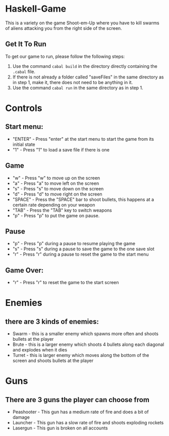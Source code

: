 # Haskell-Game
This is a variety on the game Shoot-em-Up where you have to kill swarms of aliens attacking you from the right side of the screen.

## Get It To Run
To get our game to run, please follow the following steps:
1. Use the command `cabal build` in the directory directly containing the `.cabal` file.
3. If there is not already a folder called "saveFiles" in the same directory as in step 1, make it, there does not need to be anything in it.
2. Use the command `cabal run` in the same directory as in step 1.

# Controls
## Start menu:
* "ENTER" - Press "enter" at the start menu to start the game from its initial state
* "1" - Press "1" to load a save file if there is one

## Game
* "w" - Press "w" to move up on the screen
* "a" - Press "a" to move left on the screen
* "s" - Press "s" to move down on the screen
* "d" - Press "d" to move right on the screen
* "SPACE" - Press the "SPACE" bar to shoot bullets, this happens at a certain rate depending on your weapon
* "TAB" - Press the "TAB" key to switch weapons
* "p" - Press "p" to put the game on pause.

## Pause
* "p" - Press "p" during a pause to resume playing the game
* "s" - Press "s" during a pause to save the game to the one save slot
* "r" - Press "r" during a pause to reset the game to the start menu

## Game Over:
* "r" - Press "r" to reset the game to the start screen

# Enemies
## there are 3 kinds of enemies:
* Swarm - this is a smaller enemy which spawns more often and shoots bullets at the player
* Brute - this is a larger enemy which shoots 4 bullets along each diagonal and explodes when it dies
* Turret - this is larger enemy which moves along the bottom of the screen and shoots bullets at the player

# Guns
## There are 3 guns the player can choose from
* Peashooter - This gun has a medium rate of fire and does a bit of damage
* Launcher - This gun has a slow rate of fire and shoots exploding rockets
* Lasergun - This gun is broken on all accounts